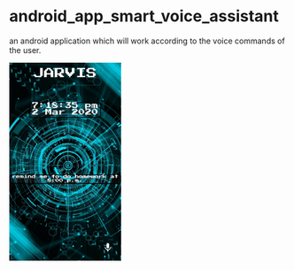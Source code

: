 # android_app_smart_voice_assistant
an android application which will work according to the voice commands of the user.


<img src = "Screenshots/Screenshot_2020-03-02-19-18-36-570_com.example.jarvis.png" width="40%" height="40%">

